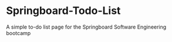 # Springboard-Todo-List
 A simple to-do list page for the Springboard Software Engineering bootcamp
